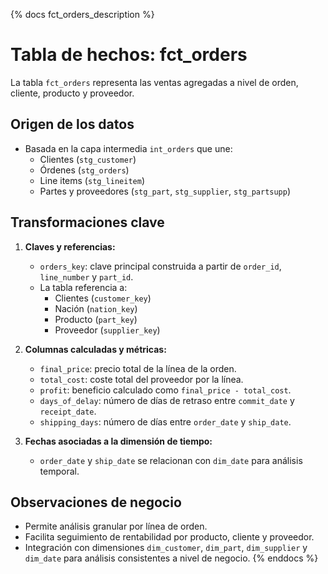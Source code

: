 {% docs fct_orders_description %}
# Tabla de hechos: fct_orders

La tabla `fct_orders` representa las ventas agregadas a nivel de orden, cliente, producto y proveedor.

## Origen de los datos

- Basada en la capa intermedia `int_orders` que une:
  - Clientes (`stg_customer`)
  - Órdenes (`stg_orders`)
  - Line items (`stg_lineitem`)
  - Partes y proveedores (`stg_part`, `stg_supplier`, `stg_partsupp`)

## Transformaciones clave

1. **Claves y referencias:**
   - `orders_key`: clave principal construida a partir de `order_id`, `line_number` y `part_id`.
   - La tabla referencia a:
     - Clientes (`customer_key`)
     - Nación (`nation_key`)
     - Producto (`part_key`)
     - Proveedor (`supplier_key`)

2. **Columnas calculadas y métricas:**
   - `final_price`: precio total de la línea de la orden.
   - `total_cost`: coste total del proveedor por la línea.
   - `profit`: beneficio calculado como `final_price - total_cost`.
   - `days_of_delay`: número de días de retraso entre `commit_date` y `receipt_date`.
   - `shipping_days`: número de días entre `order_date` y `ship_date`.

3. **Fechas asociadas a la dimensión de tiempo:**
   - `order_date` y `ship_date` se relacionan con `dim_date` para análisis temporal.

## Observaciones de negocio

- Permite análisis granular por línea de orden.
- Facilita seguimiento de rentabilidad por producto, cliente y proveedor.
- Integración con dimensiones `dim_customer`, `dim_part`, `dim_supplier` y `dim_date` para análisis consistentes a nivel de negocio.
{% enddocs %}